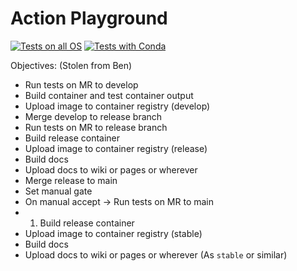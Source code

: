 # Action Playground

[![Tests on all OS](https://github.com/Alex-AMC/action_playground/actions/workflows/Alex_Dev_Matrix_test.yml/badge.svg?branch=Alex_Dev)](https://github.com/Alex-AMC/action_playground/actions/workflows/Alex_Dev_Matrix_test.yml)
[![Tests with Conda](https://github.com/Alex-AMC/action_playground/actions/workflows/Alex_dev_tests.yml/badge.svg?branch=Alex_Dev)](https://github.com/Alex-AMC/action_playground/actions/workflows/Alex_dev_tests.yml)

Objectives: (Stolen from Ben)
- Run tests on MR to develop
- Build container and test container output
- Upload image to container registry (develop)
- Merge develop to release branch
- Run tests on MR to release branch
- Build release container
- Upload image to container registry (release)
- Build docs
- Upload docs to wiki or pages or wherever
- Merge release to main
- Set manual gate
- On manual accept -> Run tests on MR to main
- 1. Build release container
- Upload image to container registry (stable)
- Build docs
- Upload docs to wiki or pages or wherever (As `stable` or similar)
